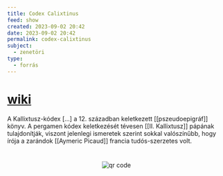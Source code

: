 ```yaml
---
title: Codex Calixtinus
feed: show
created: 2023-09-02 20:42
date: 2023-09-02 20:42
permalink: codex-calixtinus
subject:
  - zenetöri
type:
  - forrás
---
```

# [wiki](https://www.wikiwand.com/hu/Kallixtusz-k%C3%B3dex)

A Kallixtusz-kódex [...] a 12. században keletkezett [[pszeudoepigráf]] könyv. A pergamen kódex keletkezését tévesen [[II. Kallixtusz]] pápának tulajdonítják, viszont jelenlegi ismeretek szerint sokkal valószínűbb, hogy írója a zarándok [[Aymeric Picaud]] francia tudós-szerzetes volt.



#
<p style="text-align: center;"><img src="https://chart.googleapis.com/chart?cht=qr&chl=https://notes.andrasdenes.com/codex-calixtinus&chs=180x180&choe=UTF-8&chld=L|2" alt="qr code"></p>

